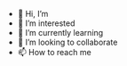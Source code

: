 - 👋 Hi, I’m 
- 👀 I’m interested 
- 🌱 I’m currently learning 
- 💞️ I’m looking to collaborate 
- 📫 How to reach me 

<!---
syarafinasupian/syarafinasupian is a ✨ special ✨ repository because its `README.md` (this file) appears on your GitHub profile.
You can click the Preview link to take a look at your changes.
--->
